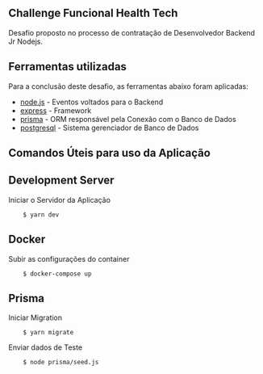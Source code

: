 ## Challenge Funcional Health Tech ##
Desafio proposto no processo de contratação de Desenvolvedor Backend Jr Nodejs.

## Ferramentas utilizadas ##

Para a conclusão deste desafio, as ferramentas abaixo foram aplicadas:

- [node.js] - Eventos voltados para o Backend
- [express] - Framework
- [prisma] - ORM responsável pela Conexão com o Banco de Dados
- [postgresql] - Sistema gerenciador de Banco de Dados


## Comandos Úteis para uso da Aplicação ##

## Development Server

Iniciar o Servidor da Aplicação
```
    $ yarn dev
```

## Docker

Subir as configurações do container
```
    $ docker-compose up
```

## Prisma

Iniciar Migration
```
    $ yarn migrate
```
Enviar dados de Teste
```
    $ node prisma/seed.js
```

[//]:#

[node.js]: <http://nodejs.org>
[express]: <https://expressjs.com/>
[prisma]: <https://www.prisma.io/>
[postgresql]: <https://www.postgresql.org/>